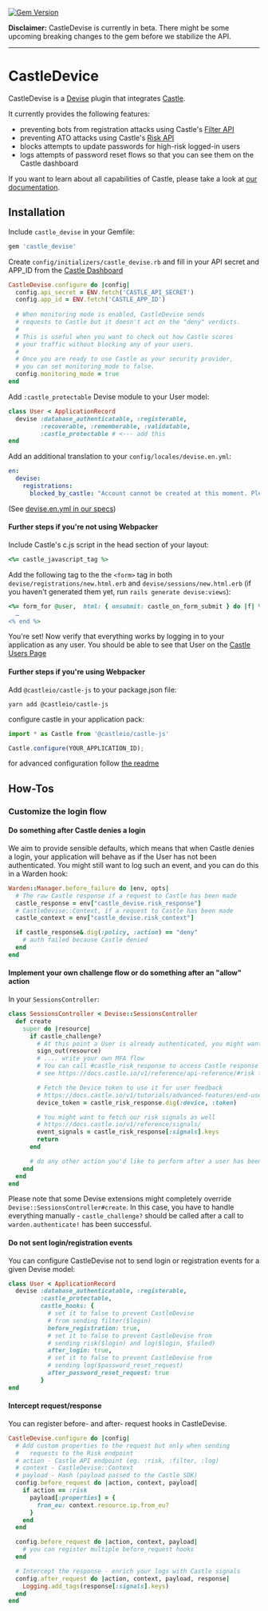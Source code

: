 [![Gem Version](https://badge.fury.io/rb/castle_devise.svg)](https://badge.fury.io/rb/castle_devise)

**Disclaimer:** CastleDevise is currently in beta. There might be some upcoming breaking changes to the gem before we stabilize the API.

--- 

# CastleDevice

CastleDevise is a [Devise](https://github.com/heartcombo/devise) plugin that integrates [Castle](https://castle.io). 

It currently provides the following features:
- preventing bots from registration attacks using Castle's [Filter API](https://docs.castle.io/v1/reference/api-reference/#filter)
- preventing ATO attacks using Castle's [Risk API](https://docs.castle.io/v1/reference/api-reference/#risk)
- blocks attempts to update passwords for high-risk logged-in users
- logs attempts of password reset flows so that you can see them on the Castle dashboard

If you want to learn about all capabilities of Castle, please take a look at [our documentation](https://docs.castle.io/).

## Installation

Include `castle_devise` in your Gemfile:

```ruby
gem 'castle_devise'
```

Create `config/initializers/castle_devise.rb` and fill in your API secret and APP_ID from the [Castle Dashboard](https://dashboard.castle.io/settings/general)

```ruby 
CastleDevise.configure do |config|
  config.api_secret = ENV.fetch('CASTLE_API_SECRET')
  config.app_id = ENV.fetch('CASTLE_APP_ID')
  
  # When monitoring mode is enabled, CastleDevise sends
  # requests to Castle but it doesn't act on the "deny" verdicts.
  #
  # This is useful when you want to check out how Castle scores
  # your traffic without blocking any of your users.
  #
  # Once you are ready to use Castle as your security provider,
  # you can set monitoring_mode to false.
  config.monitoring_mode = true
end
```

Add `:castle_protectable` Devise module to your User model:

```ruby 
class User < ApplicationRecord
  devise :database_authenticatable, :registerable,
         :recoverable, :rememberable, :validatable, 
         :castle_protectable # <--- add this
end
```

Add an additional translation to your `config/locales/devise.en.yml`:

```yml
en:
  devise:
    registrations:
      blocked_by_castle: "Account cannot be created at this moment. Please try again later."
```

(See [devise.en.yml in our specs](spec/dummy_app/config/locales/devise.en.yml#L40))

#### Further steps if you're not using Webpacker

Include Castle's c.js script in the head section of your layout:

```ruby
<%= castle_javascript_tag %>
```

Add the following tag to the the `<form>` tag in both `devise/registrations/new.html.erb` and `devise/sessions/new.html.erb` (if you haven't generated them yet, run `rails generate devise:views`):

```ruby
<%= form_for @user,  html: { onsubmit: castle_on_form_submit } do |f| %>
  …
<% end %>
```

You're set! Now verify that everything works by logging in to your application as any user. You should be able to see that User on the [Castle Users Page](https://dashboard.castle.io/users)


#### Further steps if you're using Webpacker

Add `@castleio/castle-js` to your package.json file:

```
yarn add @castleio/castle-js
```

configure castle in your application pack:

```javascript
import * as Castle from '@castleio/castle-js'

Castle.configure(YOUR_APPLICATION_ID);
```

for advanced configuration follow [the readme](https://www.npmjs.com/package/@castleio/castle-js#configuration)

## How-Tos

### Customize the login flow

#### Do something after Castle denies a login

We aim to provide sensible defaults, which means that when Castle denies a login, your application
will behave as if the User has not been authenticated. You might still want to log such an event,
and you can do this in a Warden hook:

```ruby
Warden::Manager.before_failure do |env, opts|
  # The raw Castle response if a request to Castle has been made
  castle_response = env["castle_devise.risk_response"]
  # CastleDevise::Context, if a request to Castle has been made
  castle_context = env["castle_devise.risk_context"]

  if castle_response&.dig(:policy, :action) == "deny"
    # auth failed because Castle denied
  end
end

```

#### Implement your own challenge flow or do something after an "allow" action

In your `SessionsController`:

```ruby
class SessionsController < Devise::SessionsController
  def create
    super do |resource|
      if castle_challenge?
        # At this point a User is already authenticated, you might want so sign out:
        sign_out(resource)
        # .... write your own MFA flow
        # You can call #castle_risk_response to access Castle response
        # see https://docs.castle.io/v1/reference/api-reference/#risk for details

        # Fetch the Device token to use it for user feedback
        # https://docs.castle.io/v1/tutorials/advanced-features/end-user-feedback
        device_token = castle_risk_response.dig(:device, :token)

        # You might want to fetch our risk signals as well
        # https://docs.castle.io/v1/reference/signals/
        event_signals = castle_risk_response[:signals].keys
        return
      end

      # do any other action you'd like to perform after a user has been signed in below
    end
  end
end
```

Please note that some Devise extensions might completely override `Devise::SessionsController#create`.
In this case, you have to handle everything manually -  `castle_challenge?` should be called after
a call to `warden.authenticate!` has been successful.

#### Do not sent login/registration events

You can configure CastleDevise not to send login or registration events for a given Devise model:

```ruby
class User < ApplicationRecord
  devise :database_authenticatable, :registerable,
         :castle_protectable,
         castle_hooks: {
           # set it to false to prevent CastleDevise
           # from sending filter($login)
           before_registration: true,
           # set it to false to prevent CastleDevise from
           # sending risk($login) and log($login, $failed)
           after_login: true,
           # set it to false to prevent CastleDevise from
           # sending log($password_reset_request)
           after_password_reset_request: true
         }
end
```

#### Intercept request/response

You can register before- and after- request hooks in CastleDevise.

```ruby
CastleDevise.configure do |config|
  # Add custom properties to the request but only when sending
  #   requests to the Risk endpoint
  # action - Castle API endpoint (eg. :risk, :filter, :log)
  # context - CastleDevise::Context
  # payload - Hash (payload passed to the Castle SDK)
  config.before_request do |action, context, payload|
    if action == :risk
      payload[:properties] = {
        from_eu: context.resource.ip.from_eu?
      }
    end
  end

  config.before_request do |action, context, payload|
    # you can register multiple before_request hooks
  end

  # Intercept the response - enrich your logs with Castle signals
  config.after_request do |action, context, payload, response|
    Logging.add_tags(response[:signals].keys)
  end
end
```
